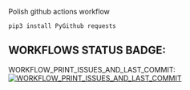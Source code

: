 Polish github actions workflow

`pip3 install PyGithub requests`


WORKFLOWS STATUS BADGE:
---
WORKFLOW_PRINT_ISSUES_AND_LAST_COMMIT: [![WORKFLOW_PRINT_ISSUES_AND_LAST_COMMIT](https://github.com/Rony-dot/actions_in_action/actions/workflows/print_issues_and_last_commit.yml/badge.svg?branch=main&event=push)](https://github.com/Rony-dot/actions_in_action/actions/workflows/print_issues_and_last_commit.yml)
